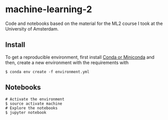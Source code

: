 # machine-learning-2

Code and notebooks based on the material for the ML2 course I took at the University of Amsterdam.

Install
-------

To get a reproducible environment, first install [Conda or Miniconda](https://conda.io/docs/user-guide/install/download.html) and then, create a new environment with the requirements with

```shell
$ conda env create -f environment.yml
```

Notebooks
---------

```shell
# Activate the environment
$ source activate machine
# Explore the notebooks
$ jupyter notebook
```
